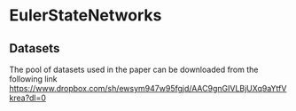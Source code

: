 # EulerStateNetworks

## Datasets
The pool of datasets used in the paper can be downloaded from the following link https://www.dropbox.com/sh/ewsym947w95fgjd/AAC9gnGIVLBjUXq9aYtfVkrea?dl=0

